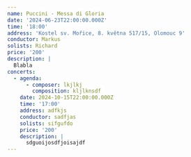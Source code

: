 ```yaml
---
name: Puccini - Messa di Gloria
date: '2024-06-23T22:00:00.000Z'
time: '18:00'
address: 'Kostel sv. Mořice, 8. května 517/15, Olomouc 9'
conductor: Markus
solists: Richard
price: '200'
description: |
  Blabla
concerts:
  - agenda:
      - composer: lkjlkj
        composition: kljlknsdf
    date: 2024-10-15T22:00:00.000Z
    time: '17:00'
    address: adfkjs
    conductor: sadfjas
    solists: sifgufdo
    price: '200'
    description: |
      sdguoijosdfjoisajdf
---
```



